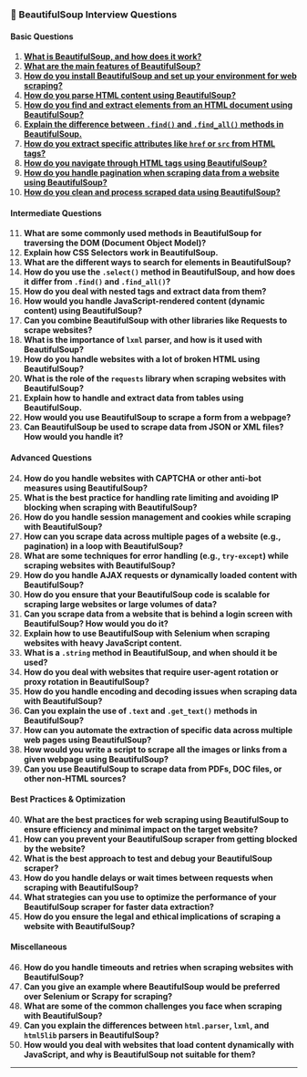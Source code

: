

### **🔹 BeautifulSoup Interview Questions**

#### **Basic Questions**


1. **[What is BeautifulSoup, and how does it work?](basic.md#1-what-is-beautifulsoup-and-how-does-it-work)**
2. **[What are the main features of BeautifulSoup?](basic.md#2-what-are-the-main-features-of-beautifulsoup)**
3. **[How do you install BeautifulSoup and set up your environment for web scraping?](basic.md#3-how-do-you-install-beautifulsoup-and-set-up-your-environment-for-web-scraping)**
4. **[How do you parse HTML content using BeautifulSoup?](basic.md#4-how-do-you-parse-html-content-using-beautifulsoup)**
5. **[How do you find and extract elements from an HTML document using BeautifulSoup?](basic.md#5-how-do-you-find-and-extract-elements-from-an-html-document-using-beautifulsoup)**
6. **[Explain the difference between `.find()` and `.find_all()` methods in BeautifulSoup.](basic.md#6-explain-the-difference-between-find-and-find_all-methods-in-beautifulsoup)**
7. **[How do you extract specific attributes like `href` or `src` from HTML tags?](basic.md#7-how-do-you-extract-specific-attributes-like-href-or-src-from-html-tags)**
8. **[How do you navigate through HTML tags using BeautifulSoup?](basic.md#8-how-do-you-navigate-through-html-tags-using-beautifulsoup)**
9. **[How do you handle pagination when scraping data from a website using BeautifulSoup?](basic.md#9-how-do-you-handle-pagination-when-scraping-data-from-a-website-using-beautifulsoup)**
10. **[How do you clean and process scraped data using BeautifulSoup?](basic.md#10-how-do-you-clean-and-process-scraped-data-using-beautifulsoup)**


#### **Intermediate Questions**

11. **What are some commonly used methods in BeautifulSoup for traversing the DOM (Document Object Model)?**
12. **Explain how CSS Selectors work in BeautifulSoup.**
13. **What are the different ways to search for elements in BeautifulSoup?**
14. **How do you use the `.select()` method in BeautifulSoup, and how does it differ from `.find()` and `.find_all()`?**
15. **How do you deal with nested tags and extract data from them?**
16. **How would you handle JavaScript-rendered content (dynamic content) using BeautifulSoup?**
17. **Can you combine BeautifulSoup with other libraries like Requests to scrape websites?**
18. **What is the importance of `lxml` parser, and how is it used with BeautifulSoup?**
19. **How do you handle websites with a lot of broken HTML using BeautifulSoup?**
20. **What is the role of the `requests` library when scraping websites with BeautifulSoup?**
21. **Explain how to handle and extract data from tables using BeautifulSoup.**
22. **How would you use BeautifulSoup to scrape a form from a webpage?**
23. **Can BeautifulSoup be used to scrape data from JSON or XML files? How would you handle it?**

#### **Advanced Questions**

24. **How do you handle websites with CAPTCHA or other anti-bot measures using BeautifulSoup?**
25. **What is the best practice for handling rate limiting and avoiding IP blocking when scraping with BeautifulSoup?**
26. **How do you handle session management and cookies while scraping with BeautifulSoup?**
27. **How can you scrape data across multiple pages of a website (e.g., pagination) in a loop with BeautifulSoup?**
28. **What are some techniques for error handling (e.g., `try-except`) while scraping websites with BeautifulSoup?**
29. **How do you handle AJAX requests or dynamically loaded content with BeautifulSoup?**
30. **How do you ensure that your BeautifulSoup code is scalable for scraping large websites or large volumes of data?**
31. **Can you scrape data from a website that is behind a login screen with BeautifulSoup? How would you do it?**
32. **Explain how to use BeautifulSoup with Selenium when scraping websites with heavy JavaScript content.**
33. **What is a `.string` method in BeautifulSoup, and when should it be used?**
34. **How do you deal with websites that require user-agent rotation or proxy rotation in BeautifulSoup?**
35. **How do you handle encoding and decoding issues when scraping data with BeautifulSoup?**
36. **Can you explain the use of `.text` and `.get_text()` methods in BeautifulSoup?**
37. **How can you automate the extraction of specific data across multiple web pages using BeautifulSoup?**
38. **How would you write a script to scrape all the images or links from a given webpage using BeautifulSoup?**
39. **Can you use BeautifulSoup to scrape data from PDFs, DOC files, or other non-HTML sources?**

#### **Best Practices & Optimization**

40. **What are the best practices for web scraping using BeautifulSoup to ensure efficiency and minimal impact on the target website?**
41. **How can you prevent your BeautifulSoup scraper from getting blocked by the website?**
42. **What is the best approach to test and debug your BeautifulSoup scraper?**
43. **How do you handle delays or wait times between requests when scraping with BeautifulSoup?**
44. **What strategies can you use to optimize the performance of your BeautifulSoup scraper for faster data extraction?**
45. **How do you ensure the legal and ethical implications of scraping a website with BeautifulSoup?**

#### **Miscellaneous**

46. **How do you handle timeouts and retries when scraping websites with BeautifulSoup?**
47. **Can you give an example where BeautifulSoup would be preferred over Selenium or Scrapy for scraping?**
48. **What are some of the common challenges you face when scraping with BeautifulSoup?**
49. **Can you explain the differences between `html.parser`, `lxml`, and `html5lib` parsers in BeautifulSoup?**
50. **How would you deal with websites that load content dynamically with JavaScript, and why is BeautifulSoup not suitable for them?**

---
